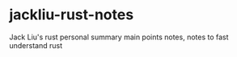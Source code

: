 # jackliu-rust-notes
Jack Liu's rust personal summary main points notes, notes to fast understand rust 
